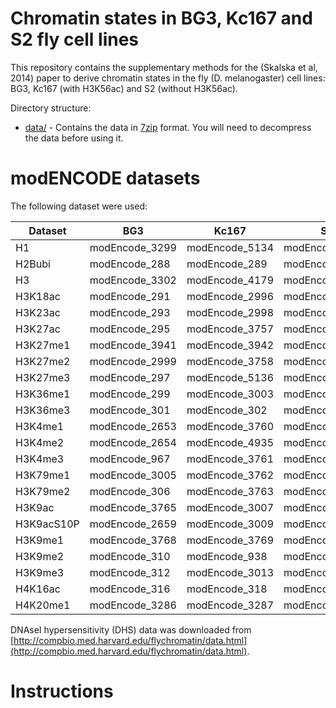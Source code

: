 Chromatin states in BG3, Kc167 and S2 fly cell lines
================

This repository contains the supplementary methods for the (Skalska et al, 2014) paper to derive chromatin states in the fly (D. melanogaster) cell lines: BG3, Kc167 (with H3K56ac) and S2 (without H3K56ac).

Directory structure:

* [data/](https://github.com/rstojnic/notch-chromatin/data/) - Contains the data in [7zip](http://www.7-zip.org/) format. You will need to decompress the data before using it. 


# modENCODE datasets

The following dataset were used:

Dataset | BG3 | Kc167 | S2
--------|-----|-------|----
H1 | modEncode_3299 | modEncode_5134 | modEncode_3300
H2Bubi | modEncode_288 | modEncode_289 | modEncode_290
H3 | modEncode_3302 | modEncode_4179 | modEncode_3301
H3K18ac | modEncode_291 | modEncode_2996 | modEncode_292
H3K23ac | modEncode_293 | modEncode_2998 | modEncode_294
H3K27ac | modEncode_295 | modEncode_3757 | modEncode_296
H3K27me1 | modEncode_3941 | modEncode_3942 | modEncode_3943
H3K27me2 | modEncode_2999 | modEncode_3758 | modEncode_3000
H3K27me3 | modEncode_297 | modEncode_5136 | modEncode_298
H3K36me1 | modEncode_299 | modEncode_3003 | modEncode_3170
H3K36me3 | modEncode_301 | modEncode_302 | modEncode_303
H3K4me1 | modEncode_2653 | modEncode_3760 | modEncode_304
H3K4me2 | modEncode_2654 | modEncode_4935 | modEncode_2655
H3K4me3 | modEncode_967 | modEncode_3761 | modEncode_305
H3K79me1 | modEncode_3005 | modEncode_3762 | modEncode_2658
H3K79me2 | modEncode_306 | modEncode_3763 | modEncode_307
H3K9ac | modEncode_3765 | modEncode_3007 | modEncode_309
H3K9acS10P | modEncode_2659 | modEncode_3009 | modEncode_2660
H3K9me1 | modEncode_3768 | modEncode_3769 | modEncode_3770
H3K9me2 | modEncode_310 | modEncode_938 | modEncode_311
H3K9me3 | modEncode_312 | modEncode_3013 | modEncode_313
H4K16ac | modEncode_316 | modEncode_318 | modEncode_319
H4K20me1 | modEncode_3286 | modEncode_3287 | modEncode_3014

DNAseI hypersensitivity (DHS) data was downloaded from [http://compbio.med.harvard.edu/flychromatin/data.html](http://compbio.med.harvard.edu/flychromatin/data.html).

# Instructions





